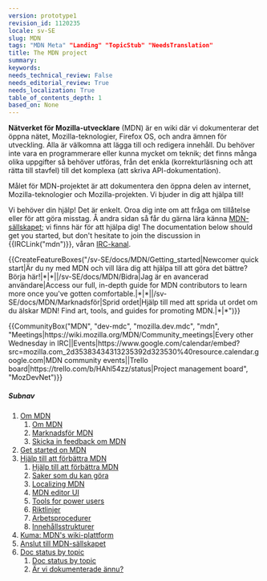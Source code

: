 ```yaml
---
version: prototype1
revision_id: 1120235
locale: sv-SE
slug: MDN
tags: "MDN Meta" "Landing" "TopicStub" "NeedsTranslation"
title: The MDN project
summary: 
keywords: 
needs_technical_review: False
needs_editorial_review: True
needs_localization: True
table_of_contents_depth: 1
based_on: None
---
```

<p><strong>Nätverket för Mozilla-utvecklare</strong> (MDN) är en wiki där vi dokumenterar det öppna nätet, Mozilla-teknologier, Firefox OS, och andra ämnen för utveckling. Alla är välkomna att lägga till och redigera innehåll. Du behöver inte vara en programmerare eller kunna mycket om teknik; det finns många olika uppgifter så behöver utföras, från det enkla (korrekturläsning och att rätta till stavfel) till det komplexa (att skriva API-dokumentation).</p>

<div class="summary">
<p>Målet för MDN-projektet är att dokumentera den öppna delen av internet, Mozilla-teknologier och Mozilla-projekten. Vi bjuder in dig att hjälpa till!</p>
</div>

<p>Vi behöver din hjälp! Det är enkelt. Oroa dig inte om att fråga om tillåtelse eller för att göra misstag. Å andra sidan så får du gärna lära känna <a href="/sv-SE/docs/MDN/Community" title="/sv-SE/docs/MDN/Community">MDN-sällskapet</a>; vi finns här för att hjälpa dig! The documentation below should get you started, but don't hesitate to join the discussion in {{IRCLink("mdn")}}, våran <a href="https://wiki.mozilla.org/IRC">IRC-kanal</a>.</p>

<p>{{CreateFeatureBoxes("/sv-SE/docs/MDN/Getting_started|Newcomer quick start|Är du ny med MDN och vill lära dig att hjälpa till att göra det bättre? Börja här!|*|*||/sv-SE/docs/MDN/Bidra|Jag är en avancerad användare|Access our full, in-depth guide for MDN contributors to learn more once you've gotten comfortable.|*|*||/sv-SE/docs/MDN/Marknadsför|Sprid ordet|Hjälp till med att sprida ut ordet om du älskar MDN! Find art, tools, and guides for promoting MDN.|*|*")}}</p>

<p>{{CommunityBox("MDN", "dev-mdc", "mozilla.dev.mdc", "mdn", "Meetings|https://wiki.mozilla.org/MDN/Community_meetings|Every other Wednesday in IRC||Events|https://www.google.com/calendar/embed?src=mozilla.com_2d35383434313235392d323530%40resource.calendar.google.com|MDN community events||Trello board|https://trello.com/b/HAhl54zz/status|Project management board", "MozDevNet")}}</p>

<h5 id="Subnav">Subnav</h5>

<ol>
 <li><a href="/en-US/docs/MDN/About">Om MDN</a>

  <ol>
   <li><a href="/en-US/docs/MDN/About">Om MDN</a></li>
   <li><a href="/en-US/docs/MDN/About/Promote">Marknadsför MDN</a></li>
   <li><a href="/en-US/docs/MDN/Feedback">Skicka in feedback om MDN</a></li>
  </ol>
 </li>
 <li><a href="/en-US/docs/MDN/Getting_started">Get started on MDN</a></li>
 <li><a href="/en-US/docs/MDN/Contribute">Hjälp till att förbättra MDN</a>
  <ol>
   <li><a href="/en-US/docs/MDN/Contribute">Hjälp till att förbättra MDN</a></li>
   <li><a href="/en-US/docs/MDN/Contribute/Howto">Saker som du kan göra</a></li>
   <li><a href="/en-US/docs/MDN/Contribute/Localize">Localizing MDN</a></li>
   <li><a href="/en-US/docs/MDN/Contribute/Editor">MDN editor UI</a></li>
   <li><a href="/en-US/docs/MDN/Contribute/Tools">Tools for power users</a></li>
   <li><a href="/en-US/docs/MDN/Contribute/Guidelines">Riktlinjer</a></li>
   <li><a href="/en-US/docs/MDN/Contribute/Processes">Arbetsprocedurer</a></li>
   <li><a href="/en-US/docs/MDN/Contribute/Structures">Innehållsstrukturer</a></li>
  </ol>
 </li>
 <li><a href="/en-US/docs/MDN/Kuma">Kuma: MDN's wiki-plattform</a></li>
 <li><a href="/en-US/docs/MDN/Community">Anslut till MDN-sällskapet</a></li>
 <li><a href="/en-US/docs/MDN/Doc_status">Doc status by topic</a>
  <ol>
   <li><a href="/en-US/docs/MDN/Doc_status">Doc status by topic</a></li>
   <li><a href="/en-US/docs/MDN/Doc_status/Overview">Är vi dokumenterade ännu?</a></li>
  </ol>
 </li>
</ol>

